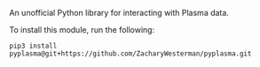 An unofficial Python library for interacting with Plasma data.

To install this module, run the following:
```
pip3 install pyplasma@git+https://github.com/ZacharyWesterman/pyplasma.git
```

